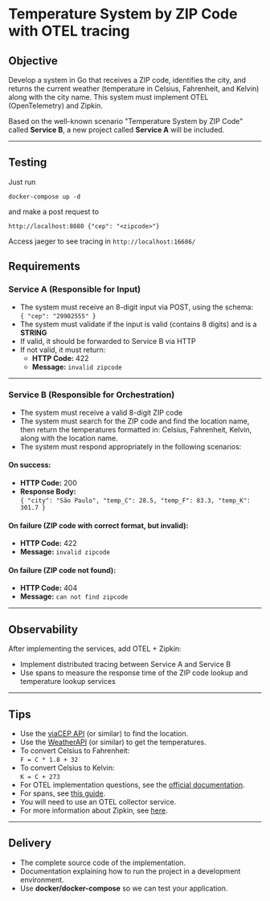 # Temperature System by ZIP Code with OTEL tracing

## Objective

Develop a system in Go that receives a ZIP code, identifies the city, and returns the current weather (temperature in Celsius, Fahrenheit, and Kelvin) along with the city name. This system must implement OTEL (OpenTelemetry) and Zipkin.

Based on the well-known scenario "Temperature System by ZIP Code" called **Service B**, a new project called **Service A** will be included.

---

## Testing

Just run

`docker-compose up -d`

and make a post request to

`http://localhost:8080 {"cep": "<zipcode>"}`

Access jaeger to see tracing in `http://localhost:16686/`

## Requirements

### Service A (Responsible for Input)

- The system must receive an 8-digit input via POST, using the schema:  
  `{ "cep": "29902555" }`
- The system must validate if the input is valid (contains 8 digits) and is a **STRING**
- If valid, it should be forwarded to Service B via HTTP
- If not valid, it must return:
  - **HTTP Code:** 422
  - **Message:** `invalid zipcode`

---

### Service B (Responsible for Orchestration)

- The system must receive a valid 8-digit ZIP code
- The system must search for the ZIP code and find the location name, then return the temperatures formatted in: Celsius, Fahrenheit, Kelvin, along with the location name.
- The system must respond appropriately in the following scenarios:

#### On success:

- **HTTP Code:** 200
- **Response Body:**  
  `{ "city": "São Paulo", "temp_C": 28.5, "temp_F": 83.3, "temp_K": 301.7 }`

#### On failure (ZIP code with correct format, but invalid):

- **HTTP Code:** 422
- **Message:** `invalid zipcode`

#### On failure (ZIP code not found):

- **HTTP Code:** 404
- **Message:** `can not find zipcode`

---

## Observability

After implementing the services, add OTEL + Zipkin:

- Implement distributed tracing between Service A and Service B
- Use spans to measure the response time of the ZIP code lookup and temperature lookup services

---

## Tips

- Use the [viaCEP API](https://viacep.com.br/) (or similar) to find the location.
- Use the [WeatherAPI](https://www.weatherapi.com/) (or similar) to get the temperatures.
- To convert Celsius to Fahrenheit:  
  `F = C * 1.8 + 32`
- To convert Celsius to Kelvin:  
  `K = C + 273`
- For OTEL implementation questions, see the [official documentation](https://opentelemetry.io/).
- For spans, see [this guide](https://opentelemetry.io/docs/instrumentation/go/manual/).
- You will need to use an OTEL collector service.
- For more information about Zipkin, see [here](https://zipkin.io/).

---

## Delivery

- The complete source code of the implementation.
- Documentation explaining how to run the project in a development environment.
- Use **docker/docker-compose** so we can test your application.
